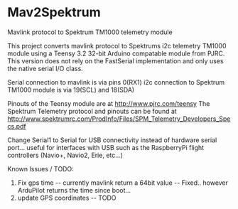 # Mav2Spektrum

Mavlink protocol to Spektrum TM1000 telemetry module

This project converts mavlink protocol to Spektrums i2c telemetry TM1000 module using a Teensy 3.2 32-bit Arduino compatable module from PJRC.  This version does not rely on the FastSerial implementation and only uses the native serial I/O class.

Serial connection to mavlink is via pins 0(RX1)
i2c connection to Spektrum TM1000 module is via 19(SCL) and 18(SDA)

Pinouts of the Teensy module are at http://www.pjrc.com/teensy
The Spektrum Telemetry protocol and pinouts can be found at http://www.spektrumrc.com/ProdInfo/Files/SPM_Telemetry_Developers_Specs.pdf

Change Serial1 to Serial for USB connectivity instead of hardware serial port... useful for interfaces with USB such as the RaspberryPi flight controllers (Navio+, Navio2, Erie, etc...)


Known Issues / TODO:

1. Fix gps time -- currently mavlink return a 64bit value -- Fixed.. however ArduPilot returns the time since boot...
2. update GPS coordinates -- TODO


